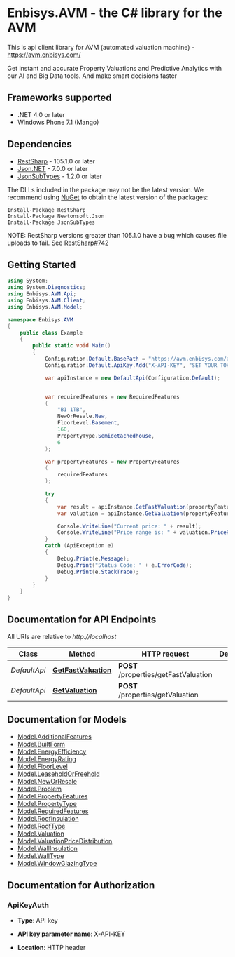 # Enbisys.AVM - the C# library for the AVM

This is api client library for AVM (automated valuation machine) - https://avm.enbisys.com/

Get instant and accurate Property Valuations and Predictive Analytics with our AI and Big Data tools. And make smart decisions faster

## Frameworks supported


- .NET 4.0 or later
- Windows Phone 7.1 (Mango)

## Dependencies


- [RestSharp](https://www.nuget.org/packages/RestSharp) - 105.1.0 or later
- [Json.NET](https://www.nuget.org/packages/Newtonsoft.Json/) - 7.0.0 or later
- [JsonSubTypes](https://www.nuget.org/packages/JsonSubTypes/) - 1.2.0 or later

The DLLs included in the package may not be the latest version. We recommend using [NuGet](https://docs.nuget.org/consume/installing-nuget) to obtain the latest version of the packages:

```
Install-Package RestSharp
Install-Package Newtonsoft.Json
Install-Package JsonSubTypes
```

NOTE: RestSharp versions greater than 105.1.0 have a bug which causes file uploads to fail. See [RestSharp#742](https://github.com/restsharp/RestSharp/issues/742)


## Getting Started

```csharp
using System;
using System.Diagnostics;
using Enbisys.AVM.Api;
using Enbisys.AVM.Client;
using Enbisys.AVM.Model;

namespace Enbisys.AVM
{
    public class Example
    {
        public static void Main()
        {
            Configuration.Default.BasePath = "https://avm.enbisys.com/api";
            Configuration.Default.ApiKey.Add("X-API-KEY", "SET YOUR TOKEN HERE!");

            var apiInstance = new DefaultApi(Configuration.Default);


            var requiredFeatures = new RequiredFeatures
            (
                "B1 1TB",
                NewOrResale.New,
                FloorLevel.Basement,
                160,
                PropertyType.Semidetachedhouse,
                6
            );

            var propertyFeatures = new PropertyFeatures
            (
                requiredFeatures
            );

            try
            {
                var result = apiInstance.GetFastValuation(propertyFeatures);
                var valuation = apiInstance.GetValuation(propertyFeatures);

                Console.WriteLine("Current price: " + result);
                Console.WriteLine("Price range is: " + valuation.PriceRangeFrom + " - " + valuation.PriceRangeTo);
            }
            catch (ApiException e)
            {
                Debug.Print(e.Message);
                Debug.Print("Status Code: " + e.ErrorCode);
                Debug.Print(e.StackTrace);
            }
        }
    }
}
```

## Documentation for API Endpoints

All URIs are relative to *http://localhost*

Class | Method | HTTP request | Description
------------ | ------------- | ------------- | -------------
*DefaultApi* | [**GetFastValuation**](docs/DefaultApi.md#getfastvaluation) | **POST** /properties/getFastValuation | 
*DefaultApi* | [**GetValuation**](docs/DefaultApi.md#getvaluation) | **POST** /properties/getValuation | 


## Documentation for Models

 - [Model.AdditionalFeatures](docs/AdditionalFeatures.md)
 - [Model.BuiltForm](docs/BuiltForm.md)
 - [Model.EnergyEfficiency](docs/EnergyEfficiency.md)
 - [Model.EnergyRating](docs/EnergyRating.md)
 - [Model.FloorLevel](docs/FloorLevel.md)
 - [Model.LeaseholdOrFreehold](docs/LeaseholdOrFreehold.md)
 - [Model.NewOrResale](docs/NewOrResale.md)
 - [Model.Problem](docs/Problem.md)
 - [Model.PropertyFeatures](docs/PropertyFeatures.md)
 - [Model.PropertyType](docs/PropertyType.md)
 - [Model.RequiredFeatures](docs/RequiredFeatures.md)
 - [Model.RoofInsulation](docs/RoofInsulation.md)
 - [Model.RoofType](docs/RoofType.md)
 - [Model.Valuation](docs/Valuation.md)
 - [Model.ValuationPriceDistribution](docs/ValuationPriceDistribution.md)
 - [Model.WallInsulation](docs/WallInsulation.md)
 - [Model.WallType](docs/WallType.md)
 - [Model.WindowGlazingType](docs/WindowGlazingType.md)


## Documentation for Authorization


### ApiKeyAuth

- **Type**: API key

- **API key parameter name**: X-API-KEY
- **Location**: HTTP header

